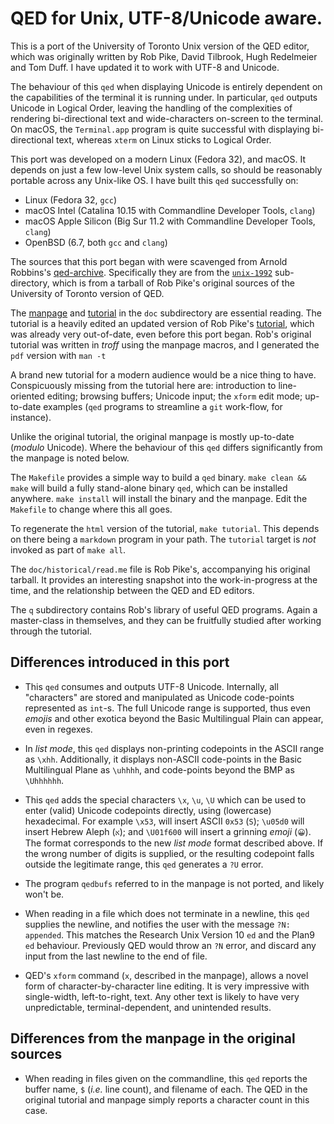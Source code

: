 # QED for Unix, UTF-8/Unicode aware.

This is a port of the University of Toronto Unix version of the QED editor,
which was originally written by Rob Pike, David Tilbrook, Hugh
Redelmeier and Tom Duff. I have updated it to work with UTF-8 and Unicode.

The behaviour of this `qed` when displaying Unicode is entirely dependent on the
capabilities of the terminal it is running under. In particular, `qed` 
outputs Unicode in Logical Order, leaving the handling of the
complexities of rendering bi-directional text and wide-characters on-screen
to the terminal. On macOS, the `Terminal.app` program is quite successful with
displaying bi-directional text, whereas `xterm` on Linux sticks to
Logical Order.

This port was developed on a modern Linux (Fedora 32), and macOS. It
depends on just a few low-level Unix system calls, so should be reasonably
portable across any Unix-like OS. I have built this `qed` successfully on:

+  Linux (Fedora 32, `gcc`)
+  macOS Intel (Catalina 10.15 with Commandline Developer Tools, `clang`)
+  macOS Apple Silicon (Big Sur 11.2 with Commandline Developer Tools, `clang`)
+  OpenBSD (6.7, both `gcc` and `clang`)

The sources that this port began with were scavenged from Arnold Robbins's
[qed-archive](https://github.com/arnoldrobbins/qed-archive). Specifically
they are from the
[`unix-1992`](https://github.com/arnoldrobbins/qed-archive/unix-1992)
sub-directory, which is from a tarball
of Rob Pike's original sources of the University of Toronto version of QED.

The [manpage](doc/qed.1.pdf) and [tutorial](doc/qed-tutorial.md)
in the `doc` subdirectory are essential reading.
The tutorial is a heavily edited an updated version of Rob Pike's
[tutorial](doc/historical/qed-tutorial.pdf), which was
already very out-of-date, even before this port began. Rob's
original tutorial was written in _troff_ using the manpage macros,
and I generated the `pdf` version with `man -t`

A brand new tutorial for a modern audience would be
a nice thing to have. Conspicuously missing from the tutorial
here are: introduction to line-oriented editing;
browsing buffers; Unicode input; the `xform` edit mode;
up-to-date examples (`qed` programs to streamline a `git`
work-flow, for instance).

Unlike the original tutorial, the original manpage is mostly up-to-date
(*modulo* Unicode). Where the behaviour of this `qed` differs
significantly from the manpage is noted below.

The `Makefile` provides a simple way to build a `qed` binary.
`make clean && make` will build a fully stand-alone binary `qed`, which
can be installed anywhere. `make install` will install the binary and
the manpage. Edit the `Makefile` to change where this all goes.

To regenerate the `html` version of the tutorial, `make tutorial`. This
depends on there being a `markdown` program in your path. The `tutorial`
target is *not* invoked as part of `make all`.

The `doc/historical/read.me` file is Rob Pike's, accompanying his original tarball. It
provides an interesting snapshot into the work-in-progress at the time, and the
relationship between the QED and ED editors.

The `q` subdirectory contains Rob's library of useful QED programs. Again
a master-class in themselves, and they can be fruitfully studied after working
through the tutorial.

## Differences introduced in this port

+ This `qed` consumes and outputs UTF-8 Unicode. Internally, all
  "characters" are stored and manipulated as Unicode code-points
  represented as `int`-s. The full Unicode range is supported,
  thus even _emojis_ and other exotica beyond the Basic
  Multilingual Plain can appear,
  even in regexes. 

+ In *list mode*, this `qed` displays non-printing codepoints in the
  ASCII range as `\xhh`. Additionally, it displays non-ASCII
  code-points in the Basic Multilingual Plane as `\uhhhh`, and
  code-points beyond the BMP as `\Uhhhhhh`.

+ This `qed` adds the special characters `\x`, `\u`, `\U` which
  can be used to enter (valid) Unicode codepoints directly, using 
  (lowercase) hexadecimal. For example `\x53`, will insert
  ASCII `0x53` (`S`); `\u05d0` will insert Hebrew Aleph (`א`); and
  `\U01f600` will insert a grinning _emoji_ (`😀`). The format
  corresponds to the new *list mode* format described above.
  If the wrong number of digits is supplied, or the resulting
  codepoint falls outside the legitimate range, this `qed` generates
  a `?U` error.

+ The program `qedbufs` referred to in the manpage is not ported,
  and likely won't be.

+ When reading in a file which does not terminate in a newline, this
  `qed` supplies the newline, and notifies the user with the message
  `?N: appended`. This matches the Research Unix Version 10 `ed` and
  the Plan9 `ed` behaviour. Previously
  QED would throw an `?N` error, and discard any input from the last
  newline to the end of file.

* QED's `xform` command (`x`, described in the manpage),
  allows a novel form of character-by-character line
  editing. It is very impressive with single-width, left-to-right,
  text. Any other text is likely to have very unpredictable,
  terminal-dependent, and unintended results.

## Differences from the manpage in the original sources

+ When reading in files given on the commandline, this `qed` reports
  the buffer name, `$` (_i.e._ line count), and filename of each. The
  QED in the original tutorial and manpage simply reports a character count in
  this case.

